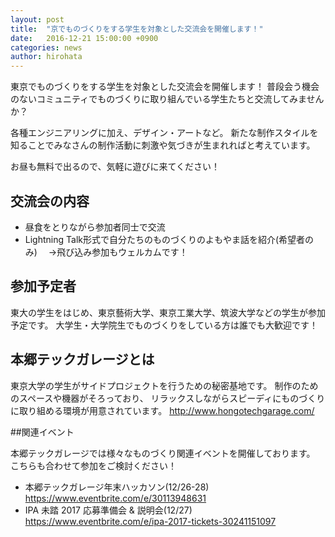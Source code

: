 ```yaml
---
layout: post
title:  "京でものづくりをする学生を対象とした交流会を開催します！"
date:   2016-12-21 15:00:00 +0900
categories: news
author: hirohata
---
```


東京でものづくりをする学生を対象とした交流会を開催します！
普段会う機会のないコミュニティでものづくりに取り組んでいる学生たちと交流してみませんか？

各種エンジニアリングに加え、デザイン・アートなど。
新たな制作スタイルを知ることでみなさんの制作活動に刺激や気づきが生まれればと考えています。

お昼も無料で出るので、気軽に遊びに来てください！


## 交流会の内容

- 昼食をとりながら参加者同士で交流
- Lightning Talk形式で自分たちのものづくりのよもやま話を紹介(希望者のみ)
　→飛び込み参加もウェルカムです！

## 参加予定者

東大の学生をはじめ、東京藝術大学、東京工業大学、筑波大学などの学生が参加予定です。
大学生・大学院生でものづくりをしている方は誰でも大歓迎です！

## 本郷テックガレージとは

東京大学の学生がサイドプロジェクトを行うための秘密基地です。
制作のためのスペースや機器がそろっており、
リラックスしながらスピーディにものづくりに取り組める環境が用意されています。
http://www.hongotechgarage.com/

##関連イベント

本郷テックガレージでは様々なものづくり関連イベントを開催しております。
こちらも合わせて参加をご検討ください！

- 本郷テックガレージ年末ハッカソン(12/26-28)
　https://www.eventbrite.com/e/30113948631
- IPA 未踏 2017 応募準備会 & 説明会(12/27)
　https://www.eventbrite.com/e/ipa-2017-tickets-30241151097
 
